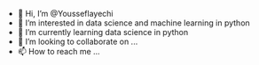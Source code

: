 - 👋 Hi, I’m @Yousseflayechi
- 👀 I’m interested in data science and machine learning in python
- 🌱 I’m currently learning data science in python
- 💞️ I’m looking to collaborate on ...
- 📫 How to reach me ...

<!---
Yousseflayechi/Yousseflayechi is a ✨ special ✨ repository because its `README.md` (this file) appears on your GitHub profile.
You can click the Preview link to take a look at your changes.
--->
